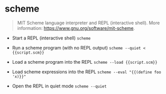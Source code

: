 # scheme
> MIT Scheme language interpreter and REPL (interactive shell).
> More information: <https://www.gnu.org/software/mit-scheme>.

- Start a REPL (interactive shell)
`scheme`

- Run a scheme program (with no REPL output)
`scheme --quiet < {{script.scm}}`

- Load a scheme program into the REPL
`scheme --load {{script.scm}}`

- Load scheme expressions into the REPL
`scheme --eval "{{(define foo 'x)}}"`

- Open the REPL in quiet mode
`scheme --quiet`
